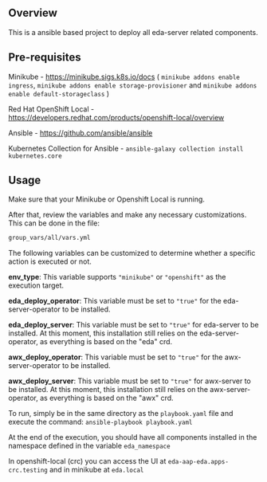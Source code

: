 Overview
--------

This is a ansible based project to deploy all eda-server related components.

Pre-requisites
--------------

Minikube - https://minikube.sigs.k8s.io/docs ( `minikube addons enable ingress`, `minikube addons enable storage-provisioner` and `minikube addons enable default-storageclass` )

Red Hat OpenShift Local - https://developers.redhat.com/products/openshift-local/overview

Ansible - https://github.com/ansible/ansible

Kubernetes Collection for Ansible - `ansible-galaxy collection install kubernetes.core`


Usage
--------------

Make sure that your Minikube or Openshift Local is running.

After that, review the variables and make any necessary customizations. This can be done in the file:

```bash
group_vars/all/vars.yml
 ```

The following variables can be customized to determine whether a specific action is executed or not.

**env_type**: This variable supports `"minikube"` or `"openshift"` as the execution target.

**eda_deploy_operator**: This variable must be set to `"true"` for the eda-server-operator to be installed.

**eda_deploy_server**: This variable must be set to `"true"` for eda-server to be installed. At this moment, this installation still relies on the eda-server-operator, as everything is based on the "eda" crd.

**awx_deploy_operator**: This variable must be set to `"true"` for the awx-server-operator to be installed.

**awx_deploy_server**: This variable must be set to `"true"` for awx-server to be installed. At this moment, this installation still relies on the awx-server-operator, as everything is based on the "awx" crd.

To run, simply be in the same directory as the `playbook.yaml` file and execute the command: `ansible-playbook playbook.yaml`

At the end of the execution, you should have all components installed in the namespace defined in the variable `eda_namespace`

In openshift-local (crc) you can access the UI at `eda-aap-eda.apps-crc.testing` and in minikube at `eda.local`